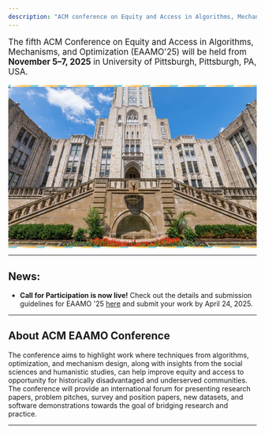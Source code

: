 ```yaml
---
description: "ACM conference on Equity and Access in Algorithms, Mechanisms, and Optimization"
---
```

<p style="font-size: larger">
    The fifth ACM Conference on Equity and Access in Algorithms, Mechanisms, and Optimization (EAAMO'25) will be held from <b>November 5–7, 2025</b> in University of Pittsburgh, Pittsburgh, PA, USA.
</p>

<div style="position: relative; overflow: hidden; padding: 15px 0; box-sizing: border-box;">
  <div style="
    background: #85CDD3;
    height: 300px;
    display: flex;
    justify-content: center;
    align-items: center;
    position: relative;
    z-index: 1;
  ">
    <img src="u_pitt_banner.jpg" alt="University of Pittsburgh" style="max-width: 100%; height: auto;">
  </div>
  <div style="
    position: absolute;
    top: -1000px;
    left: -50px;
    bottom: -1000px;
    right: -50px;
    background: linear-gradient(
      90deg,
      #85CDD3 30%,
      transparent 30%,
      transparent 15%,
      #FFC969 75%
    );
    background-size: 40px;
    transform: rotate(45deg);
    z-index: 0;
  "></div>
</div>

<div>
<add-to-calendar-button 
  name="ACM EAAMO'25"
  description="The fifth ACM Conference on Equity and Access in Algorithms, Mechanisms, and Optimization (EAAMO'25) will be held from November 5–7, 2025 in University of Pittsburgh, Pittsburgh, PA, USA."
  startDate="2025-11-05"
  startTime="09:00"
  endDate="2025-11-07"
  endTime="18:00"
  timeZone="EST"
  location="https://conference.eaamo.org/"
  options="'Apple','Google','iCal','Outlook.com','Yahoo'"
></add-to-calendar-button>
</div>

- - -

## News:
<!-- - The host institution of ACM EAAMO'25 will be [Responsible Data Science](https://www.datascience.pitt.edu/) at University of Pittsburgh. -->
- **Call for Participation is now live!** Check out the details and submission guidelines for EAAMO '25 [here](/cfp) and submit your work by April 24, 2025.
- - -

<!-- <p style="font-size: larger">
    We invite researchers and practitioners to submit their papers by <b>April 17, 2025 (AoE)</b>.
</p> -->

## About ACM EAAMO Conference

 The conference aims to highlight work where techniques from algorithms, optimization, and mechanism design, along with insights from the social sciences and humanistic studies, can help improve equity and access to opportunity for historically disadvantaged and underserved communities. The conference will provide an international forum for presenting research papers, problem pitches, survey and position papers, new datasets, and software demonstrations towards the goal of bridging research and practice.

 - - -